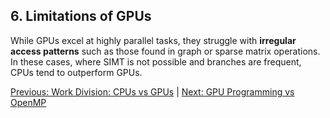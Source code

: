 ## 6. Limitations of GPUs

While GPUs excel at highly parallel tasks, they struggle with **irregular access patterns** such as those found in graph or sparse matrix operations. In these cases, where SIMT is not possible and branches are frequent, CPUs tend to outperform GPUs.

[Previous: Work Division: CPUs vs GPUs](06_work_division.md) | [Next: GPU Programming vs OpenMP](08_gpu_vs_openmp.md)

